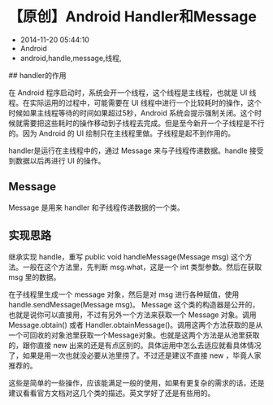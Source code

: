 # 【原创】Android Handler和Message
- 2014-11-20 05:44:10
- Android
- android,handle,message,线程,

<!--markdown-->## handler的作用

在 Android 程序启动时，系统会开一个线程，这个线程是主线程，也就是 UI 线程。在实际运用的过程中，可能需要在 UI 线程中进行一个比较耗时的操作，这个时候如果主线程等待的时间如果超过5秒，Android 系统会提示强制关闭。这个时候就需要把这些耗时的操作移动到子线程去完成。但是至今新开一个子线程是不行的。因为 Android 的 UI 绘制只在主线程里做。子线程是起不到作用的。


<!--more-->


handler是运行在主线程中的，通过 Message 来与子线程传递数据。handle 接受到数据以后再进行 UI 的操作。

## Message

Message 是用来 handler 和子线程传递数据的一个类。

## 实现思路

继承实现 handle，重写 public void handleMessage(Message msg) 这个方法。一般在这个方法里，先判断 msg.what，这是一个 int 类型参数。然后在获取 msg 里的数据。

在子线程里生成一个 message 对象，然后是对 msg 进行各种赋值，使用 handle.sendMessage(Message msg)。 Message 这个类的构造器是公开的，也就是说你可以直接用，不过有另外一个方法来获取一个 Message 对象。调用 Message.obtain() 或者 Handler.obtainMessage()。调用这两个方法获取的是从一个可回收的对象池里获取一个Message对象。也就是这两个方法是从池里获取的，跟你直接 new 出来的还是有点区别的。具体运用中怎么去适应就看具体情况了，如果是用一次也就没必要从池里捞了。不过还是建议不直接 new ，毕竟人家推荐的。

这些是简单的一些操作，应该能满足一般的使用，如果有更复杂的需求的话，还是建议看看官方文档对这几个类的描述。英文学好了还是有些用的。